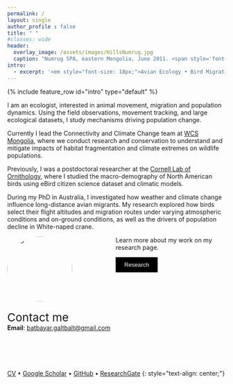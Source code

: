 ```yaml
---
permalink: /
layout: single
author_profile : false
title: " "
#classes: wide
header:
  overlay_image: /assets/images/HillsNumrug.jpg
  caption: "Numrug SPA, eastern Mongolia, June 2011. <span style='font-size: 10px;'>&copy; Batbayar Galtbalt</span>"
intro: 
  - excerpt: '<em style="font-size: 18px;">Avian Ecology • Bird Migration • Population Dynamics • Quantitative Ecology</em>'
---
```

{% include feature_row id="intro" type="default"  %}

<!-- &nbsp; -->

I am an ecologist, interested in animal movement, migration and population dynamics. Using
the field observations, movement tracking, and large ecological datasets, I study mechanisms 
driving population change.

Currently I lead the Connectivity and Climate Change team at [WCS Mongolia](https://mongolia.wcs.org/en-us/About-Us.aspx), where we conduct
research and conservation to understand and mitigate impacts of habitat fragmentation and climate extremes on wildlife populations.

Previously, I was a postdoctoral researcher at the [Cornell Lab of Ornithology](https://www.birds.cornell.edu/home/staff/batbayar-galtbalt/), where I studied the macro-demography 
of North American birds using eBird citizen science dataset and climatic models. 

During my PhD in Australia, I investigated how weather and climate change influence 
long-distance avian migrants. My research explored how birds select their flight altitudes and 
migration routes under varying atmospheric conditions and on-ground conditions, as well as the drivers of population decline in White-naped crane.




<div style="float: left; margin-right: 100px;">
  <img src="/assets/images/bio_photo.jpg" alt="bio" style="width: 150px; height: 150px; border-radius: 50%;">
</div>


Learn more about my work on my research page.

[<button style="padding: 10px 20px; background-color: black; color: white; text-decoration: none; border: none; border-radius: 0px;">Research</button>](/research/)

<div style="height: 60px; margin-bottom: 0px;"></div>

<span style="font-size: 26px;">Contact me</span><br>
**Email**: [batbayar.galtbalt@gmail.com](mailto:batbayar.galtbalt@gmail.com)

<div style="height: 60px; margin-bottom: 0px;"></div>

[CV](/CV/) • [Google Scholar](https://scholar.google.com.au/citations?user=lyXjumMAAAAJ&hl=en) • [GitHub](https://github.com/bgaltbalt) • [ResearchGate](https://www.researchgate.net/profile/Batbayar-Galtbalt)
{: style="text-align: center;"}